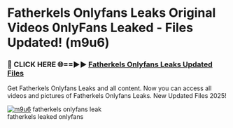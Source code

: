 # Fatherkels Onlyfans Leaks Original Videos 0nlyFans Leaked - Files Updated! (m9u6)

<h3>🔴 CLICK HERE 🌐==►► <a href="https://hetstrat.blog/NMqPAm" rel="nofollow">Fatherkels Onlyfans Leaks Updated Files</a></h3>

Get Fatherkels Onlyfans Leaks and all content. Now you can access all videos and pictures of Fatherkels Onlyfans Leaks. New Updated Files 2025!

[![m9u6](https://i.imgur.com/K7sEzmb.gif)](https://hetstrat.blog/NMqPAm)
fatherkels onlyfans leak<br>
fatherkels leaked onlyfans